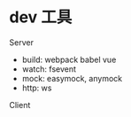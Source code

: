# dev 工具

Server
- build: webpack babel vue
- watch: fsevent
- mock: easymock, anymock
- http: ws

Client
